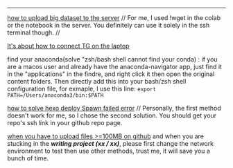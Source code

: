 ---

[how to upload big dataset to the server](https://segmentfault.com/a/1190000021098910)  // For me, I used  !wget in the colab or the notebook in the server. You definitely can use it solely in the ssh terminal though. //

[It's about how to connect TG on the laptop](https://zblogs.top/how-to-fix-telegram-for-mac-is-connecting-to-proxy/)

find your anaconda(solve "zsh/bash shell cannot find your conda) : if you are a macos user and already have the anaconda-navigator app, just find it in the "applications" in the findre, and right click it then open the original content folders. Then directly add this into your bash/zsh shell configuration file, for exmaple, I use this line: 
`export PATH=/Users/anaconda3/bin:$PATH`


[how to solve hexo deploy Spawn failed error](https://www.jianshu.com/p/c60ad2a33a1e) // Personally, the first method doesn't work for me, so I chose the second solution. You should get your repo's ssh link in your github repo page.


[when you have to upload files >=100MB on github](https://stackoverflow.com/questions/33330771/git-lfs-this-exceeds-githubs-file-size-limit-of-100-00-mb)  and when you are stucking in the ***writing project (xx / xx)***, please first change the network environment to test then use other methods, trust me, it will save you a bunch of time.





































































